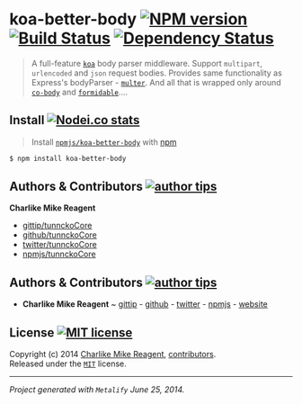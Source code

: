 # koa-better-body [![NPM version][npmjs-img]][npmjs-url] [![Build Status][travis-img]][travis-url] [![Dependency Status][depstat-img]][depstat-url]

> A full-feature [`koa`](https://github.com/koajs/koa) body parser middleware. Support `multipart`, `urlencoded` and `json` request bodies. Provides same functionality as Express's bodyParser - [`multer`](https://github.com/expressjs/multer). And all that is wrapped only around
[`co-body`](https://github.com/visionmedia/co-body) and [`formidable`](https://felixge/node-formidable)....


## Install [![Nodei.co stats][npmjs-install]][npmjs-url] 
> Install [`npmjs/koa-better-body`](http://npm.im/koa-better-body) with [npm](https://npm.im)

```bash
$ npm install koa-better-body
```


## Authors & Contributors [![author tips][author-gittip-img]][author-gittip]
**Charlike Mike Reagent**
+ [gittip/tunnckoCore][author-gittip]
+ [github/tunnckoCore][author-github]
+ [twitter/tunnckoCore][author-twitter]
+ [npmjs/tunnckoCore][author-npmjs]


## Authors & Contributors [![author tips][author-gittip-img]][author-gittip]
+ **Charlike Mike Reagent** ~ [gittip][author-gittip] - [github][author-github] - [twitter][author-twitter] - [npmjs][author-npmjs] - [website][author-website]


## License [![MIT license][license-img]][license-url]
Copyright (c) 2014 [Charlike Mike Reagent][author-website], [contributors](https://github.com/tunnckoCore/koa-better-body/graphs/contributors).  
Released under the [`MIT`][license-url] license.

***
_Project generated with `Metalify` June 25, 2014._

[npmjs-url]: https://npm.im/koa-better-body
[npmjs-img]: http://img.shields.io/npm/v/koa-better-body.svg
[npmjs-install]: https://nodei.co/npm/koa-better-body.png?mini=true

[license-url]: https://github.com/tunnckoCore/koa-better-body/blob/master/license.md
[license-img]: http://img.shields.io/badge/license-MIT-blue.svg

[travis-url]: https://travis-ci.org/tunnckoCore/koa-better-body
[travis-img]: https://travis-ci.org/tunnckoCore/koa-better-body.png?branch=master

[depstat-url]: https://david-dm.org/tunnckoCore/koa-better-body
[depstat-img]: https://david-dm.org/tunnckoCore/koa-better-body.png

[author-gittip-img]: http://img.shields.io/gittip/tunnckoCore.svg
[author-gittip]: https://www.gittip.com/tunnckoCore
[author-github]: https://github.com/tunnckoCore
[author-twitter]: https://twitter.com/tunnckoCore

[author-website]: http://www.whistle-bg.tk
[author-npmjs]: https://npmjs.org/~tunnckocore
